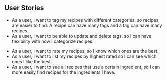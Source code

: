 ## User Stories

<!-- * As a user, I want to add a recipe with ingredients and instructions, so I remember how to prepare my favorite dishes. -->
* As a user, I want to tag my recipes with different categories, so recipes are easier to find. A recipe can have many tags and a tag can have many recipes.
* As a user, I want to be able to update and delete tags, so I can have flexibility with how I categorize recipes.
<!-- * As a user, I want to edit my recipes, so I can make improvements or corrections to my recipes. -->
<!-- * As a user, I want to be able to delete recipes I don't like or use, so I don't have to see them as choices. -->
* As a user, I want to rate my recipes, so I know which ones are the best.
* As a user, I want to list my recipes by highest rated so I can see which ones I like the best.
* As a user, I want to see all recipes that use a certain ingredient, so I can more easily find recipes for the ingredients I have.
